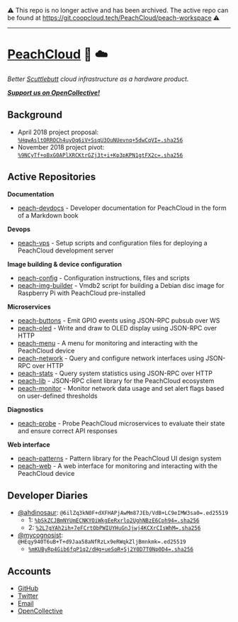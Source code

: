 ⚠️ This repo is no longer active and has been archived. The active repo can be found at https://git.coopcloud.tech/PeachCloud/peach-workspace ⚠️

-----

# [PeachCloud](http://peachcloud.org) :peach: :cloud:

_Better [Scuttlebutt](https://scuttlebutt.nz) cloud infrastructure as a hardware product._

[**_Support us on OpenCollective!_**](https://opencollective.com/peachcloud)

## Background

- April 2018 project proposal: [`%HqwAsltORROCh4uyOq6iV+SsqU3OuNUevnq+5dwCqVI=.sha256`](https://viewer.scuttlebot.io/%25HqwAsltORROCh4uyOq6iV%2BSsqU3OuNUevnq%2B5dwCqVI%3D.sha256)
- November 2018 project pivot: [`%9NCyTf+oBxG0APlXRCKtrGZj3t+i+Kp3pKPN1gtFX2c=.sha256`](https://viewer.scuttlebot.io/%259NCyTf%2BoBxG0APlXRCKtrGZj3t%2Bi%2BKp3pKPN1gtFX2c%3D.sha256)

## Active Repositories

**Documentation**

 - [peach-devdocs](https://github.com/peachcloud/peach-devdocs) - Developer documentation for PeachCloud in the form of a Markdown book

**Devops**

 - [peach-vps](https://github.com/peachcloud/peach-vps) - Setup scripts and configuration files for deploying a PeachCloud development server
 
**Image building & device configuration**

 - [peach-config](https://github.com/peachcloud/peach-config) - Configuration instructions, files and scripts
 - [peach-img-builder](https://github.com/peachcloud/peach-img-builder) - Vmdb2 script for building a Debian disc image for Raspberry Pi with PeachCloud pre-installed

**Microservices**

 - [peach-buttons](https://github.com/peachcloud/peach-buttons) - Emit GPIO events using JSON-RPC pubsub over WS
 - [peach-oled](https://github.com/peachcloud/peach-oled) - Write and draw to OLED display using JSON-RPC over HTTP
 - [peach-menu](https://github.com/peachcloud/peach-menu) - A menu for monitoring and interacting with the PeachCloud device
 - [peach-network](https://github.com/peachcloud/peach-network) - Query and configure network interfaces using JSON-RPC over HTTP
 - [peach-stats](https://github.com/peachcloud/peach-stats) - Query system statistics using JSON-RPC over HTTP
 - [peach-lib](https://github.com/peachcloud/peach-lib) - JSON-RPC client library for the PeachCloud ecosystem
 - [peach-monitor](https://github.com/peachcloud/peach-monitor) - Monitor network data usage and set alert flags based on user-defined thresholds

**Diagnostics**

 - [peach-probe](https://github.com/peachcloud/peach-probe) - Probe PeachCloud microservices to evaluate their state and ensure correct API responses

**Web interface**

 - [peach-patterns](https://github.com/peachcloud/peach-patterns) - Pattern library for the PeachCloud UI design system
 - [peach-web](https://github.com/peachcloud/peach-web) - A web interface for monitoring and interacting with the PeachCloud device

## Developer Diaries

- [@ahdinosaur](https://github.com/ahdinosaur): `@6ilZq3kN0F+dXFHAPjAwMm87JEb/VdB+LC9eIMW3sa0=.ed25519`
  - 1: [`%bSkZCJBmNYUmECNKYOiWkgEeRxrlo2UghNBzE6Cph94=.sha256`](https://viewer.scuttlebot.io/%25bSkZCJBmNYUmECNKYOiWkgEeRxrlo2UghNBzE6Cph94%3D.sha256)
  - 2: [`%2L7gYAh2ih+7eFCrtObPWIUYHuGnJjwj4KCXrCIsWhM=.sha256`](https://viewer.scuttlebot.io/%252L7gYAh2ih%2B7eFCrtObPWIUYHuGnJjwj4KCXrCIsWhM%3D.sha256)
 - [@mycognosist](https://github.com/mycognosist): `@HEqy940T6uB+T+d9Jaa58aNfRzLx9eRWqkZljBmnkmk=.ed25519`
   - [`%mKUByRp4Gib6fqP1q2/dHg+ueSoR+Sj2Y0D7T0Np0D4=.sha256`](https://viewer.scuttlebot.io/%25mKUByRp4Gib6fqP1q2%2FdHg%2BueSoR%2BSj2Y0D7T0Np0D4%3D.sha256)

## Accounts

- [GitHub](https://github.com/peachcloud)
- [Twitter](https://twitter.com/peachcloudorg)
- [Email](mailto:peachcloudorg@gmail.com)
- [OpenCollective](https://opencollective.com/peachcloud)
